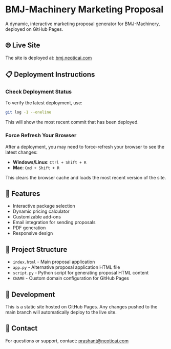 # BMJ-Machinery Marketing Proposal

A dynamic, interactive marketing proposal generator for BMJ-Machinery, deployed on GitHub Pages.

## 🌐 Live Site

The site is deployed at: [bmj.neoticai.com](https://bmj.neoticai.com)

## 📋 Deployment Instructions

### Check Deployment Status

To verify the latest deployment, use:

```bash
git log -1 --oneline
```

This will show the most recent commit that has been deployed.

### Force Refresh Your Browser

After a deployment, you may need to force-refresh your browser to see the latest changes:

- **Windows/Linux**: `Ctrl + Shift + R`
- **Mac**: `Cmd + Shift + R`

This clears the browser cache and loads the most recent version of the site.

## 🚀 Features

- Interactive package selection
- Dynamic pricing calculator
- Customizable add-ons
- Email integration for sending proposals
- PDF generation
- Responsive design

## 📁 Project Structure

- `index.html` - Main proposal application
- `app.py` - Alternative proposal application HTML file
- `script.py` - Python script for generating proposal HTML content
- `CNAME` - Custom domain configuration for GitHub Pages

## 🔧 Development

This is a static site hosted on GitHub Pages. Any changes pushed to the main branch will automatically deploy to the live site.

## 📧 Contact

For questions or support, contact: prashant@neoticai.com
